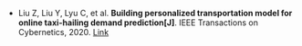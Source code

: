 * Liu Z, Liu Y, Lyu C, et al. <b>Building personalized transportation model for online taxi-hailing demand prediction[J]</b>. IEEE Transactions on Cybernetics, 2020. [Link](https://ieeexplore.ieee.org/abstract/document/9133476/)